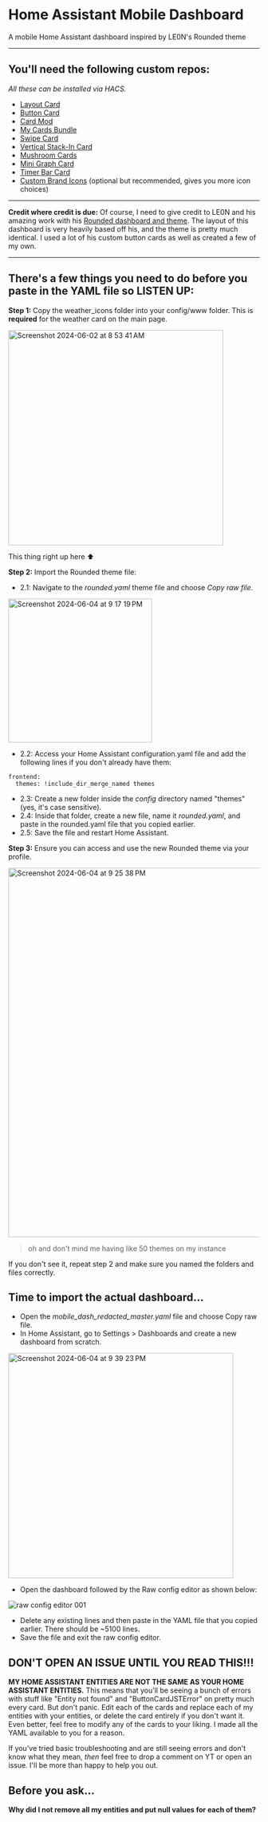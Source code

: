 # Home Assistant Mobile Dashboard
A mobile Home Assistant dashboard inspired by LE0N's Rounded theme

---

## You'll need the following custom repos:
_All these can be installed via HACS._
- [Layout Card](https://github.com/thomasloven/lovelace-layout-card)
- [Button Card](https://github.com/custom-cards/button-card)
- [Card Mod](https://github.com/thomasloven/lovelace-card-mod)
- [My Cards Bundle](https://github.com/AnthonMS/my-cards)
- [Swipe Card](https://github.com/bramkragten/swipe-card)
- [Vertical Stack-In Card](https://github.com/ofekashery/vertical-stack-in-card)
- [Mushroom Cards](https://github.com/piitaya/lovelace-mushroom)
- [Mini Graph Card](https://github.com/kalkih/mini-graph-card)
- [Timer Bar Card](https://github.com/rianadon/timer-bar-card)
- [Custom Brand Icons](https://github.com/elax46/custom-brand-icons) (optional but recommended, gives you more icon choices)

---

**Credit where credit is due:** Of course, I need to give credit to LE0N and his amazing work with his [Rounded dashboard and theme](https://community.home-assistant.io/t/rounded-dashboard-guide/543043). The layout of this dashboard is very heavily based off his, and the theme is pretty much identical. I used a lot of his custom button cards as well as created a few of my own. 

---

## There's a few things you need to do before you paste in the YAML file so LISTEN UP:
**Step 1:** Copy the weather_icons folder into your config/www folder. This is **required** for the weather card on the main page.

<img width="431" alt="Screenshot 2024-06-02 at 8 53 41 AM" src="https://github.com/jimmy-landry/HA-Mobile-Dashboard-Config/assets/121106900/ea1b0489-436e-4385-adad-a085e4cad05d">

This thing right up here ⬆

**Step 2:** Import the Rounded theme file:
- 2.1: Navigate to the _rounded.yaml_ theme file and choose _Copy raw file_.
<img width="288" alt="Screenshot 2024-06-04 at 9 17 19 PM" src="https://github.com/jimmy-landry/HA-Mobile-Dashboard-Config/assets/121106900/5c325602-dffa-4663-a88a-87a57558fe9e">

- 2.2: Access your Home Assistant configuration.yaml file and add the following lines if you don't already have them:

```
frontend:
  themes: !include_dir_merge_named themes
```
- 2.3: Create a new folder inside the _config_ directory named "themes" (yes, it's case sensitive).
- 2.4: Inside that folder, create a new file, name it _rounded.yaml_, and paste in the rounded.yaml file that you copied earlier.
- 2.5: Save the file and restart Home Assistant.

**Step 3:** Ensure you can access and use the new Rounded theme via your profile.

<img width="740" alt="Screenshot 2024-06-04 at 9 25 38 PM" src="https://github.com/jimmy-landry/HA-Mobile-Dashboard-Config/assets/121106900/15280cd9-923b-4a76-8a10-5be9f19c60f9">


> oh and don't mind me having like 50 themes on my instance

If you don't see it, repeat step 2 and make sure you named the folders and files correctly.

## Time to import the actual dashboard...

- Open the _mobile_dash_redacted_master.yaml_ file and choose Copy raw file.
- In Home Assistant, go to Settings > Dashboards and create a new dashboard from scratch.

<img width="451" alt="Screenshot 2024-06-04 at 9 39 23 PM" src="https://github.com/jimmy-landry/HA-Mobile-Dashboard-Config/assets/121106900/743ba45d-0e25-41bb-b7ce-26e4f86e785c">

- Open the dashboard followed by the Raw config editor as shown below:
  
![raw config editor 001](https://github.com/jimmy-landry/HA-Mobile-Dashboard-Config/assets/121106900/65f5621e-0d04-4fef-8d2e-855023db4fdb)

- Delete any existing lines and then paste in the YAML file that you copied earlier. There should be ~5100 lines.
- Save the file and exit the raw config editor.

## DON'T OPEN AN ISSUE UNTIL YOU READ THIS!!!
**MY HOME ASSISTANT ENTITIES ARE NOT THE SAME AS YOUR HOME ASSISTANT ENTITIES.** This means that you'll be seeing a bunch of errors with stuff like "Entity not found" and "ButtonCardJSTError" on pretty much every card. But don't panic. Edit each of the cards and replace each of my entities with your entities, or delete the card entirely if you don't want it. Even better, feel free to modify any of the cards to your liking. I made all the YAML available to you for a reason.

If you've tried basic troubleshooting and are still seeing errors and don't know what they mean, _then_ feel free to drop a comment on YT or open an issue. I'll be more than happy to help you out.

## Before you ask...
**Why did I not remove all my entities and put null values for each of them?**
